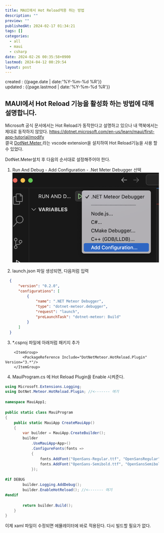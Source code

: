 ```yaml
---
title: MAUI에서 Hot Reload적용 하는 방법
description: ""
preview: ""
publishedAt: 2024-02-17 01:34:21
tags: []
categories:
  - all
  - maui
  - csharp
date: 2024-02-26 00:35:58+0900
lastmod: 2024-04-12 00:29:54
layout: post
---
```


created : {{page.date | date:'%Y-%m-%d %R'}}  
updated : {{page.lastmod | date:'%Y-%m-%d %R'}}

## MAUI에서 Hot Reload 기능을 활성화 하는 방법에 대해 설명합니다.

Microsoft 공식 문서에서는 Hot Reload가 동작한다고 설명하고 있으나 내 맥북에서는 제대로 동작하지 않았다. 
[ https://dotnet.microsoft.com/en-us/learn/maui/first-app-tutorial/modify  ]( https://dotnet.microsoft.com/en-us/learn/maui/first-app-tutorial/modify  )  
결국 [ DotNet.Meter ]( https://github.com/janeysprings/dotnet.meteor ) 라는 vscode extension을 설치하여 Hot Reload기능을 사용 할 수 있었다.

DotNet.Meter설치 후 다음의 순서대로 설정해주어야 한다.

1. Run And Debug - Add Configuration - .Net Meter Debugger 선택
![](/assets/2024-04-12-00-09-45.png)

2. launch.json 파일 생성되면, 다음처럼 입력  

```json
  {
      "version": "0.2.0",
      "configurations": [
          {
              "name": ".NET Meteor Debugger",
              "type": "dotnet-meteor.debugger",
              "request": "launch",
              "preLaunchTask": "dotnet-meteor: Build"
          }
      ]
  }
```

3. *.csproj 파일에 아래처럼 패키지 추가  
```csproj
	<ItemGroup>
		<PackageReference Include="DotNetMeteor.HotReload.Plugin" Version="3.*"/>
	</ItemGroup>
```

4. MauiProgram.cs 에 Hot Reload Plugin을 Enable 시켜준다.  

```csharp  
using Microsoft.Extensions.Logging;
using DotNet.Meteor.HotReload.Plugin; //<------- 여기

namespace MauiApp1;

public static class MauiProgram
{
	public static MauiApp CreateMauiApp()
	{
		var builder = MauiApp.CreateBuilder();
		builder
			.UseMauiApp<App>()
			.ConfigureFonts(fonts =>
			{
				fonts.AddFont("OpenSans-Regular.ttf", "OpenSansRegular");
				fonts.AddFont("OpenSans-Semibold.ttf", "OpenSansSemibold");
			});

#if DEBUG
		builder.Logging.AddDebug();
		builder.EnableHotReload(); //<------- 여기
#endif

		return builder.Build();
	}
}

```

이제 xaml 파일이 수정되면 에뮬레이터에 바로 적용된다. 다시 빌드할 필요가 없다.